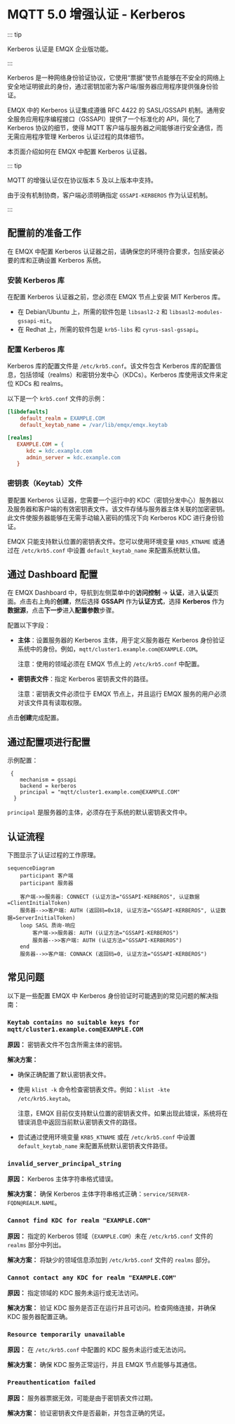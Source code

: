 # MQTT 5.0 增强认证 - Kerberos

::: tip

Kerberos 认证是 EMQX 企业版功能。

:::

Kerberos 是一种网络身份验证协议，它使用“票据”使节点能够在不安全的网络上安全地证明彼此的身份，通过密钥加密为客户端/服务器应用程序提供强身份验证。

EMQX 中的 Kerberos 认证集成遵循 RFC 4422 的 SASL/GSSAPI 机制。通用安全服务应用程序编程接口（GSSAPI）提供了一个标准化的 API，简化了 Kerberos 协议的细节，使得 MQTT 客户端与服务器之间能够进行安全通信，而无需应用程序管理 Kerberos 认证过程的具体细节。

本页面介绍如何在 EMQX 中配置 Kerberos 认证器。

::: tip

MQTT 的增强认证仅在协议版本 5 及以上版本中支持。

由于没有机制协商，客户端必须明确指定 `GSSAPI-KERBEROS` 作为认证机制。

:::

## 配置前的准备工作

在 EMQX 中配置 Kerberos 认证器之前，请确保您的环境符合要求，包括安装必要的库和正确设置 Kerberos 系统。

### 安装 Kerberos 库

在配置 Kerberos 认证器之前，您必须在 EMQX 节点上安装 MIT Kerberos 库。

- 在 Debian/Ubuntu 上，所需的软件包是 `libsasl2-2` 和 `libsasl2-modules-gssapi-mit`。
- 在 Redhat 上，所需的软件包是 `krb5-libs` 和 `cyrus-sasl-gssapi`。

### 配置 Kerberos 库

Kerberos 库的配置文件是 `/etc/krb5.conf`。该文件包含 Kerberos 库的配置信息，包括领域（realms）和密钥分发中心（KDCs）。Kerberos 库使用该文件来定位 KDCs 和 realms。

以下是一个 `krb5.conf` 文件的示例：

```ini
[libdefaults]
    default_realm = EXAMPLE.COM
    default_keytab_name = /var/lib/emqx/emqx.keytab

[realms]
   EXAMPLE.COM = {
      kdc = kdc.example.com
      admin_server = kdc.example.com
   }
```

### 密钥表（Keytab）文件

要配置 Kerberos 认证器，您需要一个运行中的 KDC（密钥分发中心）服务器以及服务器和客户端的有效密钥表文件。该文件存储与服务器主体关联的加密密钥。此文件使服务器能够在无需手动输入密码的情况下向 Kerberos KDC 进行身份验证。

EMQX 只能支持默认位置的密钥表文件。您可以使用环境变量 `KRB5_KTNAME` 或通过在 `/etc/krb5.conf` 中设置 `default_keytab_name` 来配置系统默认值。

## 通过 Dashboard 配置

在 EMQX Dashboard 中，导航到左侧菜单中的**访问控制** -> **认证**，进入**认证**页面。点击右上角的**创建**，然后选择 **GSSAPI** 作为**认证方式**，选择 **Kerberos** 作为**数据源**，点击**下一步**进入**配置参数**步骤。

配置以下字段：

- **主体**：设置服务器的 Kerberos 主体，用于定义服务器在 Kerberos 身份验证系统中的身份。例如，`mqtt/cluster1.example.com@EXAMPLE.COM`。

  注意：使用的领域必须在 EMQX 节点上的 `/etc/krb5.conf` 中配置。

- **密钥表文件**：指定 Kerberos 密钥表文件的路径。

  注意：密钥表文件必须位于 EMQX 节点上，并且运行 EMQX 服务的用户必须对该文件具有读取权限。

点击**创建**完成配置。

## 通过配置项进行配置

示例配置：

```
 {
    mechanism = gssapi
    backend = kerberos
    principal = "mqtt/cluster1.example.com@EXAMPLE.COM"
  }
```

`principal` 是服务器的主体，必须存在于系统的默认密钥表文件中。

## 认证流程

下图显示了认证过程的工作原理。

```mermaid
sequenceDiagram
    participant 客户端
    participant 服务器

    客户端->>服务器: CONNECT (认证方法="GSSAPI-KERBEROS", 认证数据=ClientInitialToken)
    服务器-->>客户端: AUTH (返回码=0x18, 认证方法="GSSAPI-KERBEROS", 认证数据=ServerInitialToken)
    loop SASL 质询-响应
        客户端->>服务器: AUTH (认证方法="GSSAPI-KERBEROS")
        服务器-->>客户端: AUTH (认证方法="GSSAPI-KERBEROS")
    end
    服务器-->>客户端: CONNACK (返回码=0, 认证方法="GSSAPI-KERBEROS")

```

## 常见问题

以下是一些配置 EMQX 中 Kerberos 身份验证时可能遇到的常见问题的解决指南：

### `Keytab contains no suitable keys for mqtt/cluster1.example.com@EXAMPLE.COM`

**原因：** 密钥表文件不包含所需主体的密钥。

**解决方案：**

- 确保正确配置了默认密钥表文件。

- 使用 `klist -k` 命令检查密钥表文件。例如：`klist -kte /etc/krb5.keytab`。

  注意，EMQX 目前仅支持默认位置的密钥表文件。如果出现此错误，系统将在错误消息中返回当前默认密钥表文件的路径。

- 尝试通过使用环境变量 `KRB5_KTNAME` 或在 `/etc/krb5.conf` 中设置 `default_keytab_name` 来配置系统默认密钥表文件路径。

### `invalid_server_principal_string`

**原因：** Kerberos 主体字符串格式错误。

**解决方案：** 确保 Kerberos 主体字符串格式正确：`service/SERVER-FQDN@REALM.NAME`。

### `Cannot find KDC for realm "EXAMPLE.COM"`

**原因：** 指定的 Kerberos 领域（`EXAMPLE.COM`）未在 `/etc/krb5.conf` 文件的 `realms` 部分中列出。

**解决方案：** 将缺少的领域信息添加到 `/etc/krb5.conf` 文件的 `realms` 部分。

### `Cannot contact any KDC for realm "EXAMPLE.COM"`

**原因：** 指定领域的 KDC 服务未运行或无法访问。

**解决方案：** 验证 KDC 服务是否正在运行并且可访问。检查网络连接，并确保 KDC 服务器配置正确。

### `Resource temporarily unavailable`

**原因：** 在 `/etc/krb5.conf` 中配置的 KDC 服务未运行或无法访问。

**解决方案：** 确保 KDC 服务正常运行，并且 EMQX 节点能够与其通信。

### `Preauthentication failed`

**原因：** 服务器票据无效，可能是由于密钥表文件过期。

**解决方案：** 验证密钥表文件是否最新，并包含正确的凭证。